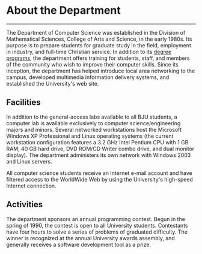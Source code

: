 
About the Department
====================

* * * * *

The Department of Computer Science was established in the Division of
Mathematical Sciences, College of Arts and Science, in the early 1980s.
Its purpose is to prepare students for graduate study in the field,
employment in industry, and full-time Christian service. In addition to
its [degree
programs](https://protect.bju.edu/cps/courses/cps404/notes/HTMLBasics/majors.aspx),
the department offers training for students, staff, and members of the
community who wish to improve their computer skills. Since its
inception, the department has helped introduce local area networking to
the campus, developed multimedia information delivery systems, and
established the University's web site.

Facilities
----------

In addition to the general-access labs available to all BJU students, a
computer lab is available exclusively to computer science/engineering
majors and minors. Several networked workstations host the Microsoft
Windows XP Professional and Linux operating systems (the current
workstation configuration features a 3.2 GHz Intel Pentium CPU with 1 GB
RAM, 40 GB hard drive, DVD ROM/CD Writer combo drive, and dual monitor
display). The department administers its own network with Windows 2003
and Linux servers.

All computer science students receive an Internet e-mail account and
have filtered access to the WorldWide Web by using the University's
high-speed Internet connection.

Activities
----------

The department sponsors an annual programming contest. Begun in the
spring of 1990, the contest is open to all University students.
Contestants have four hours to solve a series of problems of graduated
difficulty. The winner is recognized at the annual University awards
assembly, and generally receives a software development tool as a prize.
